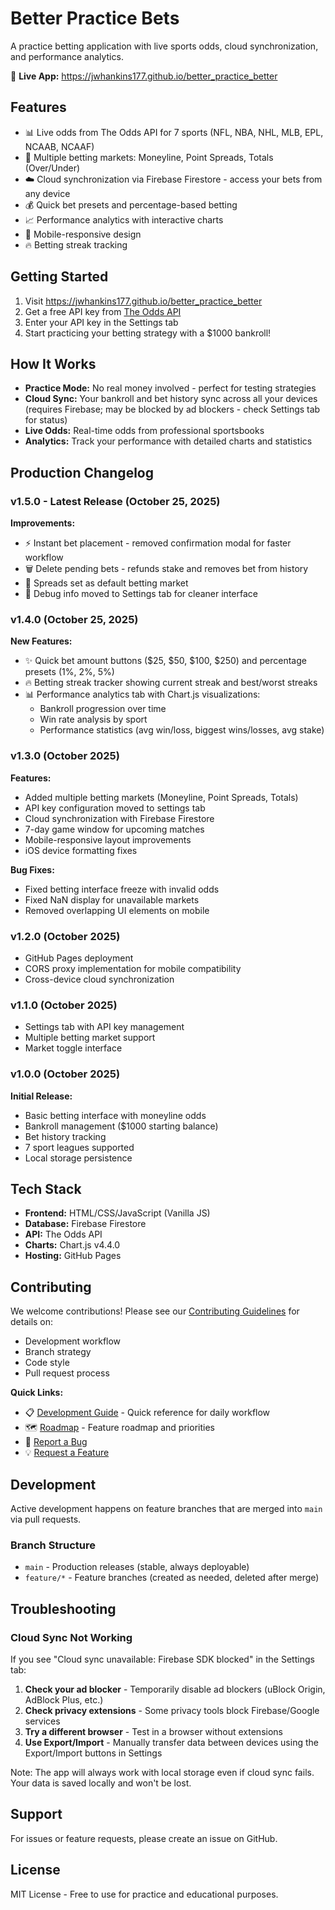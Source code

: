 # Better Practice Bets

A practice betting application with live sports odds, cloud synchronization, and performance analytics.

🔗 **Live App:** https://jwhankins177.github.io/better_practice_better

## Features
- 📊 Live odds from The Odds API for 7 sports (NFL, NBA, NHL, MLB, EPL, NCAAB, NCAAF)
- 🎯 Multiple betting markets: Moneyline, Point Spreads, Totals (Over/Under)
- ☁️ Cloud synchronization via Firebase Firestore - access your bets from any device
- 💰 Quick bet presets and percentage-based betting
- 📈 Performance analytics with interactive charts
- 📱 Mobile-responsive design
- 🔥 Betting streak tracking

## Getting Started
1. Visit https://jwhankins177.github.io/better_practice_better
2. Get a free API key from [The Odds API](https://the-odds-api.com/)
3. Enter your API key in the Settings tab
4. Start practicing your betting strategy with a $1000 bankroll!

## How It Works
- **Practice Mode:** No real money involved - perfect for testing strategies
- **Cloud Sync:** Your bankroll and bet history sync across all your devices (requires Firebase; may be blocked by ad blockers - check Settings tab for status)
- **Live Odds:** Real-time odds from professional sportsbooks
- **Analytics:** Track your performance with detailed charts and statistics

## Production Changelog

### v1.5.0 - Latest Release (October 25, 2025)
**Improvements:**
- ⚡ Instant bet placement - removed confirmation modal for faster workflow
- 🗑️ Delete pending bets - refunds stake and removes bet from history
- 🎯 Spreads set as default betting market
- 🔧 Debug info moved to Settings tab for cleaner interface

### v1.4.0 (October 25, 2025)
**New Features:**
- ✨ Quick bet amount buttons ($25, $50, $100, $250) and percentage presets (1%, 2%, 5%)
- 🔥 Betting streak tracker showing current streak and best/worst streaks
- 📊 Performance analytics tab with Chart.js visualizations:
  - Bankroll progression over time
  - Win rate analysis by sport
  - Performance statistics (avg win/loss, biggest wins/losses, avg stake)

### v1.3.0 (October 2025)
**Features:**
- Added multiple betting markets (Moneyline, Point Spreads, Totals)
- API key configuration moved to settings tab
- Cloud synchronization with Firebase Firestore
- 7-day game window for upcoming matches
- Mobile-responsive layout improvements
- iOS device formatting fixes

**Bug Fixes:**
- Fixed betting interface freeze with invalid odds
- Fixed NaN display for unavailable markets
- Removed overlapping UI elements on mobile

### v1.2.0 (October 2025)
- GitHub Pages deployment
- CORS proxy implementation for mobile compatibility
- Cross-device cloud synchronization

### v1.1.0 (October 2025)
- Settings tab with API key management
- Multiple betting market support
- Market toggle interface

### v1.0.0 (October 2025)
**Initial Release:**
- Basic betting interface with moneyline odds
- Bankroll management ($1000 starting balance)
- Bet history tracking
- 7 sport leagues supported
- Local storage persistence

## Tech Stack
- **Frontend:** HTML/CSS/JavaScript (Vanilla JS)
- **Database:** Firebase Firestore
- **API:** The Odds API
- **Charts:** Chart.js v4.4.0
- **Hosting:** GitHub Pages

## Contributing
We welcome contributions! Please see our [Contributing Guidelines](CONTRIBUTING.md) for details on:
- Development workflow
- Branch strategy
- Code style
- Pull request process

**Quick Links:**
- 📋 [Development Guide](DEV_GUIDE.md) - Quick reference for daily workflow
- 🗺️ [Roadmap](ROADMAP.md) - Feature roadmap and priorities
- 🐛 [Report a Bug](https://github.com/jwhankins177/better_practice_better/issues/new?template=bug_report.md)
- 💡 [Request a Feature](https://github.com/jwhankins177/better_practice_better/issues/new?template=feature_request.md)

## Development
Active development happens on feature branches that are merged into `main` via pull requests.

### Branch Structure
- `main` - Production releases (stable, always deployable)
- `feature/*` - Feature branches (created as needed, deleted after merge)

## Troubleshooting

### Cloud Sync Not Working
If you see "Cloud sync unavailable: Firebase SDK blocked" in the Settings tab:
1. **Check your ad blocker** - Temporarily disable ad blockers (uBlock Origin, AdBlock Plus, etc.)
2. **Check privacy extensions** - Some privacy tools block Firebase/Google services
3. **Try a different browser** - Test in a browser without extensions
4. **Use Export/Import** - Manually transfer data between devices using the Export/Import buttons in Settings

Note: The app will always work with local storage even if cloud sync fails. Your data is saved locally and won't be lost.

## Support
For issues or feature requests, please create an issue on GitHub.

## License
MIT License - Free to use for practice and educational purposes.
